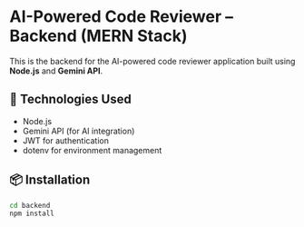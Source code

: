 # AI-Powered Code Reviewer – Backend (MERN Stack)

This is the backend for the AI-powered code reviewer application built using **Node.js** and **Gemini API**.

## 🔧 Technologies Used
- Node.js
- Gemini API (for AI integration)
- JWT for authentication
- dotenv for environment management

## 📦 Installation

```bash
cd backend
npm install